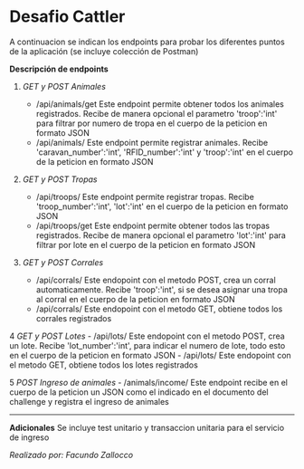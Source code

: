 # Desafio Cattler
A continuacion se indican los endpoints para probar los diferentes puntos de la aplicación (se incluye colección de Postman)

**Descripción de endpoints**
1. _GET y POST Animales_
    - /api/animals/get  Este endpoint permite obtener todos los animales registrados. Recibe de manera opcional el parametro 'troop':'int' para filtrar por numero de tropa en el cuerpo de la peticion en formato JSON
	- /api/animals/  Este endpoint permite registrar animales. Recibe 'caravan_number':'int', 'RFID_number':'int' y 'troop':'int' en el cuerpo de la peticion en formato JSON
	
2. _GET y POST Tropas_	
	- /api/troops/  Este endpoint permite registrar tropas. Recibe 'troop_number':'int', 'lot':'int' en el cuerpo de la peticion en formato JSON 
	- /api/troops/get  Este endpoint permite obtener todos las tropas registrados. Recibe de manera opcional el parametro 'lot':'int' para filtrar por lote en el cuerpo de la peticion en formato JSON

3. _GET y POST Corrales_	
	- /api/corrals/ Este endopoint con el metodo POST, crea un corral automaticamente. Recibe 'troop':'int', si se desea asignar una tropa al corral en el cuerpo de la peticion en formato JSON
	- /api/corrals/ Este endopoint con el metodo GET, obtiene todos los corrales registrados
	
4 _GET y POST Lotes_
	- /api/lots/ Este endopoint con el metodo POST, crea un lote. Recibe 'lot_number':'int', para indicar el numero de lote, todo esto en el cuerpo de la peticion en formato JSON
	- /api/lots/ Este endopoint con el metodo GET, obtiene todos los lotes registrados
	
5 _POST Ingreso de animales_
	- /animals/income/ Este endpoint recibe en el cuerpo de la peticion un JSON como el indicado en el documento del challenge y registra el ingreso de animales
	
****
**Adicionales**
Se incluye test unitario y transaccion unitaria para el servicio de ingreso




_Realizado por: Facundo Zallocco_